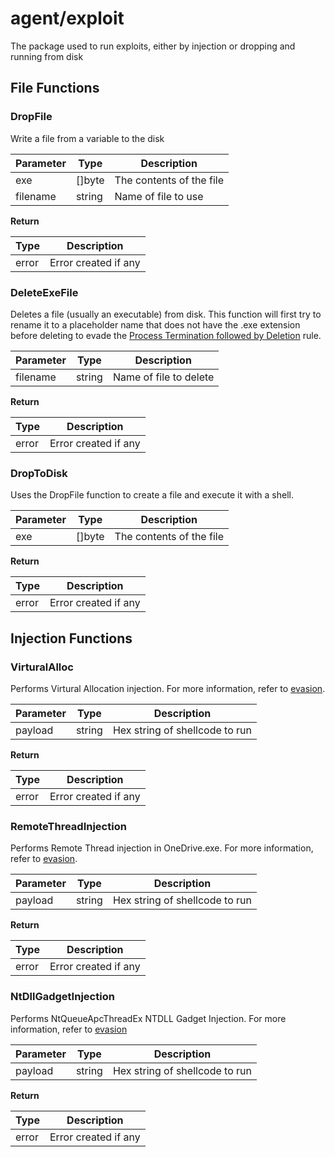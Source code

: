 # agent/exploit

The package used to run exploits, either by injection or dropping and running from disk

## File Functions

### DropFile

Write a file from a variable to the disk

|Parameter|Type|Description|
|-----|----|-----------|
|exe|[]byte|The contents of the file|
|filename|string|Name of file to use|

**Return**

|Type|Description|
|----|-----------|
|error|Error created if any|

### DeleteExeFile

Deletes a file (usually an executable) from disk. This function will first try to rename it to a placeholder name that does not have the .exe extension before deleting to evade the [Process Termination followed by Deletion](https://www.elastic.co/guide/en/security/current/process-termination-followed-by-deletion.html) rule.

|Parameter|Type|Description|
|-----|----|-----------|
|filename|string|Name of file to delete|

**Return**

|Type|Description|
|----|-----------|
|error|Error created if any|

### DropToDisk

Uses the DropFile function to create a file and execute it with a shell. 

|Parameter|Type|Description|
|-----|----|-----------|
|exe|[]byte|The contents of the file|

**Return**

|Type|Description|
|----|-----------|
|error|Error created if any|

## Injection Functions

### VirturalAlloc

Performs Virtural Allocation injection. For more information, refer to [evasion](../../evasion.md#virtual-allocation-injection).

|Parameter|Type|Description|
|-----|----|-----------|
|payload|string|Hex string of shellcode to run|

**Return**

|Type|Description|
|----|-----------|
|error|Error created if any|

### RemoteThreadInjection

Performs Remote Thread injection in OneDrive.exe. For more information, refer to [evasion](../../evasion.md#remote-process-injection).

|Parameter|Type|Description|
|-----|----|-----------|
|payload|string|Hex string of shellcode to run|

**Return**

|Type|Description|
|----|-----------|
|error|Error created if any|

### NtDllGadgetInjection

Performs NtQueueApcThreadEx NTDLL Gadget Injection. For more information, refer to [evasion](../../evasion.md#ntqueueapcthreadex-ntdll-gadget-injection)

|Parameter|Type|Description|
|-----|----|-----------|
|payload|string|Hex string of shellcode to run|

**Return**

|Type|Description|
|----|-----------|
|error|Error created if any|

